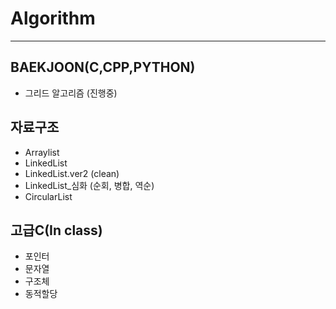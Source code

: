 # Algorithm
---

## BAEKJOON(C,CPP,PYTHON) 
- 그리드 알고리즘 (진행중)

## 자료구조
- Arraylist
- LinkedList
- LinkedList.ver2 (clean)
- LinkedList_심화 (순회, 병합, 역순)
- CircularList

## 고급C(In class)
- 포인터
- 문자열
- 구조체
- 동적할당

